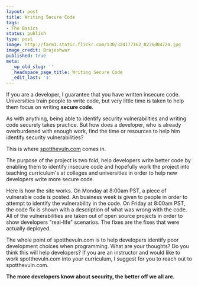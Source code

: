 ```yaml
---
layout: post
title: Writing Secure Code
tags:
- The Basics
status: publish
type: post
image: http://farm1.static.flickr.com/130/324177162_8276d0472a.jpg
image_credit: Brajeshwar
published: true
meta:
  _wp_old_slug: ''
  _headspace_page_title: Writing Secure Code
  _edit_last: '1'
---
```

If you are a developer, I guarantee that you have written insecure code. Universities train people to write code, but very little time is taken to help them focus on writing **secure code**.

As with anything, being able to identify security vulnerabilities and writing code securely takes practice. But how does a developer, who is already overburdened with enough work, find the time or resources to help him identify security vulnerabilities?

This is where [spotthevuln.com](http://spotthevuln.com) comes in.

The purpose of the project is two fold, help developers write better code by enabling them to identify insecure code and hopefully work the project into teaching curriculum's at colleges and universities in order to help new developers write more secure code.

Here is how the site works. On Monday at 8:00am PST, a piece of vulnerable code is posted. An business week is given to people in order to attempt to identify the vulnerability in the code. On Friday at 8:00am PST, the code fix is shown with a description of what was wrong with the code. All of the vulnerabilities are taken out of open source projects in order to show developers "real-life" scenarios. The fixes are the fixes that were actually deployed.

The whole point of spotthevuln.com is to help developers identify poor development choices when programming. What are your thoughts? Do you think this will help developers? If you are an instructor and would like to work spotthevuln.com into your curriculum, I suggest for you to reach out to spotthevuln.com.

**The more developers know about security, the better off we all are.**
